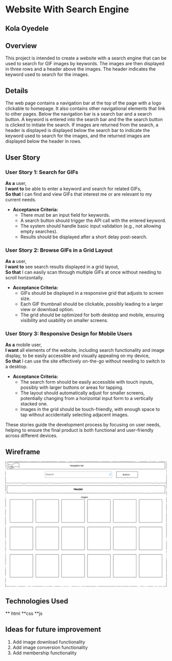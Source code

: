# Website With Search Engine

## Kola Oyedele

## Overview
This project is intended to create a website with a search engine that can be used to search for GIF images by keywords.
The images are then displayed in three rows and a header above the images. The header indicates the keyword used to search for the images.

## Details
The web page contains a navigation bar at the top of the page with a logo clickable to homepage. It also contains other navigational elements that link to other pages.
Below the navigation bar is a search bar and a search button. A keyword is entered into the search bar and the the search button is clicked to initiate the search.
If images are returned from the search, a header is displayed is displayed below the search bar to indicate the keyword used to search for the images, and the returned images are displayed below the header in rows.

## User Story

### User Story 1: Search for GIFs
**As a** user,  
**I want to** be able to enter a keyword and search for related GIFs,  
**So that** I can find and view GIFs that interest me or are relevant to my current needs.

- **Acceptance Criteria:**
  - There must be an input field for keywords.
  - A search button should trigger the API call with the entered keyword.
  - The system should handle basic input validation (e.g., not allowing empty searches).
  - Results should be displayed after a short delay post-search.

### User Story 2: Browse GIFs in a Grid Layout
**As a** user,  
**I want to** see search results displayed in a grid layout,  
**So that** I can easily scan through multiple GIFs at once without needing to scroll horizontally.

- **Acceptance Criteria:**
  - GIFs should be displayed in a responsive grid that adjusts to screen size.
  - Each GIF thumbnail should be clickable, possibly leading to a larger view or download option.
  - The grid should be optimized for both desktop and mobile, ensuring visibility and usability on smaller screens.

### User Story 3: Responsive Design for Mobile Users
**As a** mobile user,  
**I want** all elements of the website, including search functionality and image display, to be easily accessible and visually appealing on my device,  
**So that** I can use the site effectively on-the-go without needing to switch to a desktop.

- **Acceptance Criteria:**
  - The search form should be easily accessible with touch inputs, possibly with larger buttons or areas for tapping.
  - The layout should automatically adjust for smaller screens, potentially changing from a horizontal input form to a vertically stacked one.
  - Images in the grid should be touch-friendly, with enough space to tap without accidentally selecting adjacent images.


These stories guide the development process by focusing on user needs, helping to ensure the final product is both functional and user-friendly across different devices.

## Wireframe

![wireframe](./Images/Search_wireframe.png)


## Technologies Used
** html **css **js

## Ideas for future improvement
1. Add image download functionality
2. Add image conversion functionality
3. Add membership functionality
